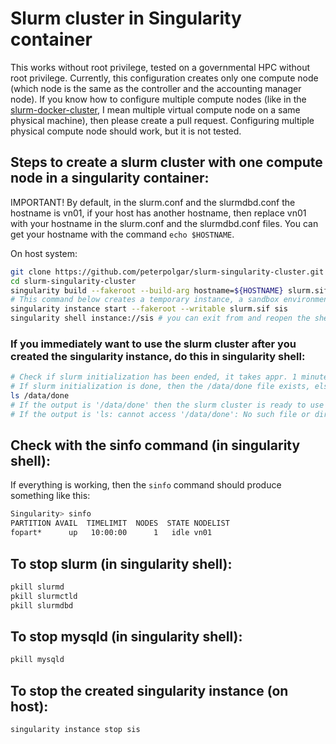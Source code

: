 # Slurm cluster in Singularity container

This works without root privilege, tested on a governmental HPC without root privilege.
Currently, this configuration creates only one compute node (which node is the same as the controller and the accounting manager node). If you know how to configure multiple compute nodes (like in the [slurm-docker-cluster](https://github.com/giovtorres/slurm-docker-cluster), I mean multiple virtual compute node on a same physical machine), then please create a pull request. Configuring multiple physical compute node should work, but it is not tested.

## Steps to create a slurm cluster with one compute node in a singularity container:

IMPORTANT! By default, in the slurm.conf and the slurmdbd.conf the hostname is vn01, if your host has another hostname, then replace vn01 with your hostname in the slurm.conf and the slurmdbd.conf files. You can get your hostname with the command ```echo $HOSTNAME```.

On host system:
```bash
git clone https://github.com/peterpolgar/slurm-singularity-cluster.git
cd slurm-singularity-cluster
singularity build --fakeroot --build-arg hostname=${HOSTNAME} slurm.sif slurm.def
# This command below creates a temporary instance, a sandbox environment, so all changes will lost when you stop the instance
singularity instance start --fakeroot --writable slurm.sif sis
singularity shell instance://sis # you can exit from and reopen the shell, no data (or changes) will loss
```

### If you immediately want to use the slurm cluster after you created the singularity instance, do this in singularity shell:

```bash
# Check if slurm initialization has been ended, it takes appr. 1 minute to complete the initialization after the singularity instance has been created
# If slurm initialization is done, then the /data/done file exists, else it does not exist.
ls /data/done
# If the output is '/data/done' then the slurm cluster is ready to use
# If the output is 'ls: cannot access '/data/done': No such file or directory', then the slurm cluster is NOT yet ready to use
```

## Check with the sinfo command (in singularity shell):

If everything is working, then the ```sinfo``` command should produce something like this:

```bash
Singularity> sinfo
PARTITION AVAIL  TIMELIMIT  NODES  STATE NODELIST
fopart*      up   10:00:00      1   idle vn01
```


## To stop slurm (in singularity shell):

```bash
pkill slurmd
pkill slurmctld
pkill slurmdbd
```

## To stop mysqld (in singularity shell):

```bash
pkill mysqld
```

## To stop the created singularity instance (on host):

```bash
singularity instance stop sis
```
